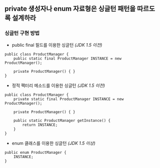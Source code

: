 ## private 생성자나 enum 자료형은 싱글턴 패턴을 따르도록 설계하라

### 싱글턴 구현 방법
- public final 필드를 이용한 싱글턴 _(JDK 1.5 이전)_
```
public class ProductManager {
	public static final ProductManager INSTANCE = new ProductManager();
	
	private ProductManager() { }
}
```

- 정적 팩터리 메소드를 이용한 싱글턴 _(JDK 1.5 이전)_
```
public class ProductManager {
	private static final ProductManager INSTANCE = new ProductManager();

	private ProductManager() { }

	public static ProductManager getInstance() {
		return INSTANCE;
	}
}
```

- enum 클래스를 이용한 싱글턴 _(JDK 1.5 이상)_
```
public enum ProductManager {
	INSTANCE;
}
```